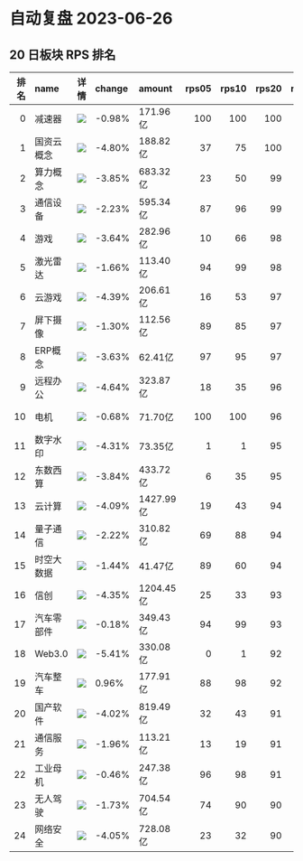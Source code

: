 # 自动复盘 2023-06-26
## 20 日板块 RPS 排名
|   排名 | name       | 详情                                                                                                | change   | amount    |   rps05 |   rps10 |   rps20 |   rps50 |   rps120 |   rps250 | volume      |
|-------:|:-----------|:----------------------------------------------------------------------------------------------------|:---------|:----------|--------:|--------:|--------:|--------:|---------:|---------:|:------------|
|      0 | 减速器     | ![](https://sykent-blog-image.oss-cn-beijing.aliyuncs.com/quant/image/2023/6/1687768604509-tmp.jpg) | -0.98%   | 171.96亿  |     100 |     100 |     100 |     100 |       93 |        0 | 1253.85万手 |
|      1 | 国资云概念 | ![](https://sykent-blog-image.oss-cn-beijing.aliyuncs.com/quant/image/2023/6/1687768606194-tmp.jpg) | -4.80%   | 188.82亿  |      37 |      75 |     100 |      80 |       99 |       99 | 757.64万手  |
|      2 | 算力概念   | ![](https://sykent-blog-image.oss-cn-beijing.aliyuncs.com/quant/image/2023/6/1687768606905-tmp.jpg) | -3.85%   | 683.32亿  |      23 |      50 |      99 |      98 |        0 |        0 | 2127.11万手 |
|      3 | 通信设备   | ![](https://sykent-blog-image.oss-cn-beijing.aliyuncs.com/quant/image/2023/6/1687768608223-tmp.jpg) | -2.23%   | 595.34亿  |      87 |      96 |      99 |      97 |       96 |       97 | 2104.68万手 |
|      4 | 游戏       | ![](https://sykent-blog-image.oss-cn-beijing.aliyuncs.com/quant/image/2023/6/1687768609364-tmp.jpg) | -3.64%   | 282.96亿  |      10 |      66 |      98 |      99 |      100 |      100 | 2368.99万手 |
|      5 | 激光雷达   | ![](https://sykent-blog-image.oss-cn-beijing.aliyuncs.com/quant/image/2023/6/1687768610442-tmp.jpg) | -1.66%   | 113.40亿  |      94 |      99 |      98 |      93 |       83 |       88 | 480.65万手  |
|      6 | 云游戏     | ![](https://sykent-blog-image.oss-cn-beijing.aliyuncs.com/quant/image/2023/6/1687768611587-tmp.jpg) | -4.39%   | 206.61亿  |      16 |      53 |      97 |      98 |      100 |      100 | 1754.81万手 |
|      7 | 屏下摄像   | ![](https://sykent-blog-image.oss-cn-beijing.aliyuncs.com/quant/image/2023/6/1687768612633-tmp.jpg) | -1.30%   | 112.56亿  |      89 |      85 |      97 |      64 |       80 |       59 | 1531.02万手 |
|      8 | ERP概念    | ![](https://sykent-blog-image.oss-cn-beijing.aliyuncs.com/quant/image/2023/6/1687768613186-tmp.jpg) | -3.63%   | 62.41亿   |      97 |      95 |      97 |      92 |        0 |        0 | 316.44万手  |
|      9 | 远程办公   | ![](https://sykent-blog-image.oss-cn-beijing.aliyuncs.com/quant/image/2023/6/1687768614111-tmp.jpg) | -4.64%   | 323.87亿  |      18 |      35 |      96 |      78 |       98 |       98 | 1566.57万手 |
|     10 | 电机       | ![](https://sykent-blog-image.oss-cn-beijing.aliyuncs.com/quant/image/2023/6/1687768615125-tmp.jpg) | -0.68%   | 71.70亿   |     100 |     100 |      96 |     100 |       93 |       89 | 361.02万手  |
|     11 | 数字水印   | ![](https://sykent-blog-image.oss-cn-beijing.aliyuncs.com/quant/image/2023/6/1687768615746-tmp.jpg) | -4.31%   | 73.35亿   |       1 |       1 |      95 |      86 |        0 |        0 | 467.99万手  |
|     12 | 东数西算   | ![](https://sykent-blog-image.oss-cn-beijing.aliyuncs.com/quant/image/2023/6/1687768616727-tmp.jpg) | -3.84%   | 433.72亿  |       6 |      35 |      95 |      91 |       98 |       98 | 2062.73万手 |
|     13 | 云计算     | ![](https://sykent-blog-image.oss-cn-beijing.aliyuncs.com/quant/image/2023/6/1687768617742-tmp.jpg) | -4.09%   | 1427.99亿 |      19 |      43 |      94 |      72 |       95 |       96 | 7288.36万手 |
|     14 | 量子通信   | ![](https://sykent-blog-image.oss-cn-beijing.aliyuncs.com/quant/image/2023/6/1687768618908-tmp.jpg) | -2.22%   | 310.82亿  |      69 |      88 |      94 |      81 |       81 |       79 | 1638.89万手 |
|     15 | 时空大数据 | ![](https://sykent-blog-image.oss-cn-beijing.aliyuncs.com/quant/image/2023/6/1687768619634-tmp.jpg) | -1.44%   | 41.47亿   |      89 |      60 |      94 |      47 |        0 |        0 | 367.13万手  |
|     16 | 信创       | ![](https://sykent-blog-image.oss-cn-beijing.aliyuncs.com/quant/image/2023/6/1687768620455-tmp.jpg) | -4.35%   | 1204.45亿 |      25 |      33 |      93 |      72 |       96 |        0 | 5837.82万手 |
|     17 | 汽车零部件 | ![](https://sykent-blog-image.oss-cn-beijing.aliyuncs.com/quant/image/2023/6/1687768621433-tmp.jpg) | -0.18%   | 349.43亿  |      94 |      99 |      93 |      96 |       56 |       56 | 2316.66万手 |
|     18 | Web3.0     | ![](https://sykent-blog-image.oss-cn-beijing.aliyuncs.com/quant/image/2023/6/1687768625635-tmp.jpg) | -5.41%   | 330.08亿  |       0 |       1 |      92 |      87 |       99 |        0 | 2106.35万手 |
|     19 | 汽车整车   | ![](https://sykent-blog-image.oss-cn-beijing.aliyuncs.com/quant/image/2023/6/1687768626514-tmp.jpg) | 0.96%    | 177.91亿  |      88 |      98 |      92 |      90 |       29 |       19 | 1157.31万手 |
|     20 | 国产软件   | ![](https://sykent-blog-image.oss-cn-beijing.aliyuncs.com/quant/image/2023/6/1687768627468-tmp.jpg) | -4.02%   | 819.49亿  |      32 |      43 |      91 |      63 |       90 |       92 | 4106.01万手 |
|     21 | 通信服务   | ![](https://sykent-blog-image.oss-cn-beijing.aliyuncs.com/quant/image/2023/6/1687768628509-tmp.jpg) | -1.96%   | 113.21亿  |      13 |      19 |      91 |      82 |       89 |       90 | 1064.72万手 |
|     22 | 工业母机   | ![](https://sykent-blog-image.oss-cn-beijing.aliyuncs.com/quant/image/2023/6/1687768629545-tmp.jpg) | -0.46%   | 247.38亿  |      96 |      98 |      91 |      91 |       84 |       91 | 1722.70万手 |
|     23 | 无人驾驶   | ![](https://sykent-blog-image.oss-cn-beijing.aliyuncs.com/quant/image/2023/6/1687768630697-tmp.jpg) | -1.73%   | 704.54亿  |      74 |      90 |      90 |      88 |       81 |       69 | 3336.97万手 |
|     24 | 网络安全   | ![](https://sykent-blog-image.oss-cn-beijing.aliyuncs.com/quant/image/2023/6/1687768632037-tmp.jpg) | -4.05%   | 728.08亿  |      23 |      32 |      90 |      51 |       91 |       94 | 4168.58万手 |